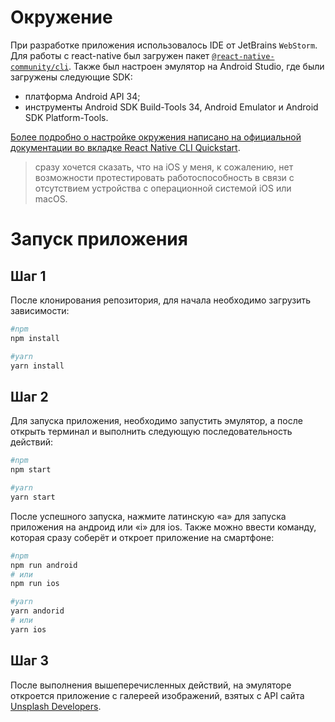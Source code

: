 # Окружение
При разработке приложения использовалось IDE от JetBrains `WebStorm`. <br/>
Для работы с react-native был загружен пакет [`@react-native-community/cli`](https://github.com/react-native-community/cli).
Также был настроен эмулятор на Android Studio, где были загружены следующие SDK:
- платформа Android API 34;
- инструменты Android SDK Build-Tools 34, Android Emulator и Android SDK Platform-Tools.
  
[Более подробно о настройке окружения написано на официальной документации во вкладке React Native CLI Quickstart](https://reactnative.dev/docs/environment-setup).

> сразу хочется сказать, что на iOS у меня, к сожалению, нет возможности
> протестировать работоспособность в связи с отсутствием устройства с операционной системой iOS или macOS.

# Запуск приложения
## Шаг 1
После клонирования репозитория, для начала необходимо загрузить зависимости:
```bash
#npm
npm install

#yarn
yarn install
```

## Шаг 2
Для запуска приложения, необходимо запустить эмулятор, а после открыть терминал и выполнить следующую последовательность действий:
```bash
#npm
npm start

#yarn
yarn start
```
После успешного запуска, нажмите латинскую «a» для запуска приложения на андроид или «i» для ios.
Также можно ввести команду, которая сразу соберёт и откроет приложение на смартфоне:
```bash
#npm
npm run android
# или
npm run ios

#yarn
yarn andorid
# или
yarn ios
```

## Шаг 3
После выполнения вышеперечисленных действий, на эмуляторе откроется приложение с галереей изображений, взятых с API сайта [Unsplash Developers](https://unsplash.com/developers).
